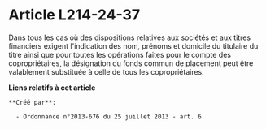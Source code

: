 # Article L214-24-37

Dans tous les cas où des dispositions relatives aux sociétés et aux titres financiers exigent l'indication des nom, prénoms
et domicile du titulaire du titre ainsi que pour toutes les opérations faites pour le compte des copropriétaires, la
désignation du fonds commun de placement peut être valablement substituée à celle de tous les copropriétaires.

**Liens relatifs à cet article**

	**Créé par**:

	  - Ordonnance n°2013-676 du 25 juillet 2013 - art. 6
